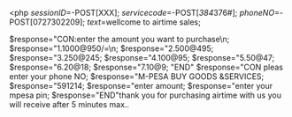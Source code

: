 <php
$sessionID=$-POST[XXX];
$service code=$-POST[*384*376#];
$phone NO=$-POST[0727302209];
$text=$wellcome to airtime sales;

$response="CON:enter the amount you want to purchase\n;
$response="1.1000@950/=\n;
$response="2.500@495;
$response="3.250@245;
$response="4.100@95;
$response="5.50@47;
$response="6.20@18;
$response="7.10@9;
"END"
$response="CON pleas enter your phone NO;
$response="M-PESA BUY GOODS &SERVICES;
$response="591214;
$response="enter amount;
$response="enter your mpesa pin;
$response="END"thank you for purchasing airtime with us you will receive after 5 minutes max..
